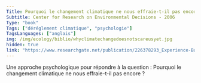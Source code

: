 ```yaml
---
Title: Pourquoi le changement climatique ne nous effraie-t-il pas encore ?
Subtitle: Center for Research on Environmental Decisions - 2006
Type: "book"
Tags: ["déréglement climatique", "psychologie"]
TagsLanguages: ["anglais"]
img: /img/ecology/biblio/whyclimatechangedoesnotscareusyet.jpg
hidden: true
link: "https://www.researchgate.net/publication/226378293_Experience-Based_and_Description-Based_Perceptions_of_Long-Term_Risk_Why_Global_Warming_Does_Not_Scare_Us_Yet#read"
---
```


Une approche psychologique pour répondre à la question : Pourquoi le changement climatique ne nous effraie-t-il pas encore ?